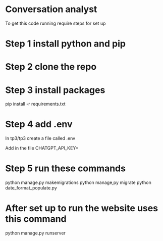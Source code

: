 # Conversation analyst

To get this code running require steps for set up

# Step 1 install python and pip

# Step 2 clone the repo

# Step 3 install packages
pip install -r requirements.txt


# Step 4 add .env

In tp3/tp3 create a file called .env

Add in the file
CHATGPT_API_KEY=<api-key>

# Step 5 run these commands

python manage.py makemigrations
python manage,py migrate
python date_format_populate.py

# After set up to run the website uses this command

python manage.py runserver